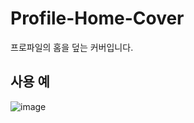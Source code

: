 # Profile-Home-Cover

프로파일의 홈을 덮는 커버입니다.

## 사용 예

![image](https://user-images.githubusercontent.com/14369006/236606326-084e08a9-9215-45b8-8d0e-098f7aa98f58.png)
